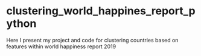 # clustering_world_happines_report_python
Here I present my project and code for clustering countries based on features within world happiness report 2019 
